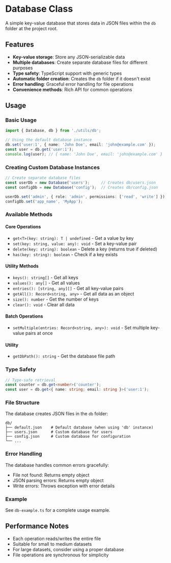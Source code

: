 # Database Class

A simple key-value database that stores data in JSON files within the `db` folder at the project root.

## Features

- **Key-value storage**: Store any JSON-serializable data
- **Multiple databases**: Create separate database files for different purposes
- **Type safety**: TypeScript support with generic types
- **Automatic folder creation**: Creates the `db` folder if it doesn't exist
- **Error handling**: Graceful error handling for file operations
- **Convenience methods**: Rich API for common operations

## Usage

### Basic Usage

```typescript
import { Database, db } from './utils/db';

// Using the default database instance
db.set('user:1', { name: 'John Doe', email: 'john@example.com' });
const user = db.get('user:1');
console.log(user); // { name: 'John Doe', email: 'john@example.com' }
```

### Creating Custom Database Instances

```typescript
// Create separate database files
const userDb = new Database('users');     // Creates db/users.json
const configDb = new Database('config');  // Creates db/config.json

userDb.set('admin', { role: 'admin', permissions: ['read', 'write'] });
configDb.set('app_name', 'MyApp');
```

### Available Methods

#### Core Operations
- `get<T>(key: string): T | undefined` - Get a value by key
- `set(key: string, value: any): void` - Set a key-value pair
- `delete(key: string): boolean` - Delete a key (returns true if deleted)
- `has(key: string): boolean` - Check if a key exists

#### Utility Methods
- `keys(): string[]` - Get all keys
- `values(): any[]` - Get all values
- `entries(): [string, any][]` - Get all key-value pairs
- `getAll(): Record<string, any>` - Get all data as an object
- `size(): number` - Get the number of keys
- `clear(): void` - Clear all data

#### Batch Operations
- `setMultiple(entries: Record<string, any>): void` - Set multiple key-value pairs at once

#### Utility
- `getDbPath(): string` - Get the database file path

### Type Safety

```typescript
// Type-safe retrieval
const counter = db.get<number>('counter');
const user = db.get<{ name: string; email: string }>('user:1');
```

### File Structure

The database creates JSON files in the `db` folder:

```
db/
├── default.json    # Default database (when using 'db' instance)
├── users.json      # Custom database for users
├── config.json     # Custom database for configuration
└── ...
```

### Error Handling

The database handles common errors gracefully:
- File not found: Returns empty object
- JSON parsing errors: Returns empty object
- Write errors: Throws exception with error details

### Example

See `db-example.ts` for a complete usage example.

## Performance Notes

- Each operation reads/writes the entire file
- Suitable for small to medium datasets
- For large datasets, consider using a proper database
- File operations are synchronous for simplicity 